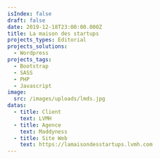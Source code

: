 ```yaml
---
isIndex: false
draft: false
date: 2019-12-18T23:00:00.000Z
title: La maison des startups
projects_types: Editorial
projects_solutions:
  - Wordpress
projects_tags:
  - Bootstrap
  - SASS
  - PHP
  - Javascript
image:
  src: /images/uploads/lmds.jpg
datas:
  - title: Client
    text: LVMH
  - title: Agence
    text: Maddyness
  - title: Site Web
    text: https://lamaisondesstartups.lvmh.com
---
```

